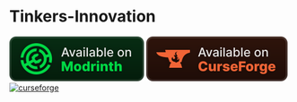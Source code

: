 # Tinkers-Innovation
<a href="https://modrinth.com/mod/tinkersinnovation" rel="Patreon">![modrinth](https://raw.githubusercontent.com/intergrav/devins-badges/1aec26abb75544baec37249f42008b2fcc0e731f/assets/cozy/available/modrinth_vector.svg)</a>
<a href="https://www.curseforge.com/minecraft/mc-mods/changed-minecraft-mod" rel="Patreon">![curseforge](https://raw.githubusercontent.com/intergrav/devins-badges/1aec26abb75544baec37249f42008b2fcc0e731f/assets/cozy/available/curseforge_vector.svg)</a>
<a href="https://www.mcmod.cn/class/14431.html" rel="Patreon">![curseforge](picture)</a>

